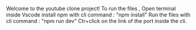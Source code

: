 Welcome to the youtube clone project!
To run the files ,
Open terminal inside Vscode
install npm with cli command : "npm install"
Run the files with cli command : "npm run dev"
Ctr+click on the link of the port inside the cli.
